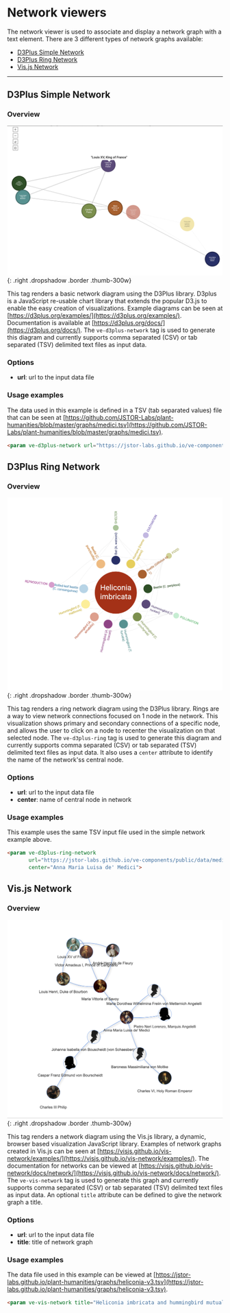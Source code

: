 # Network viewers

The network viewer is used to associate and display a network graph with a text element. There are 3 different types of network graphs available:

* [D3Plus Simple Network](#d3plussimple)
* [D3Plus Ring Network](#d3plusring)
* [Vis.js Network](#visjs)

___


## D3Plus Simple Network
<a name="d3plussimple"></a>

### Overview
![D3Plus Simple Network](d3plus.png){: .right .dropshadow .border .thumb-300w} 

This tag renders a basic network diagram using the D3Plus library. D3plus is a JavaScript re-usable chart library that extends the popular D3.js to enable the easy creation of visualizations.  Example diagrams can be seen at [https://d3plus.org/examples/](https://d3plus.org/examples/).  Documentation is available at [https://d3plus.org/docs/](https://d3plus.org/docs/). The `ve-d3plus-network` tag is used to generate this diagram and currently supports comma separated (CSV) or tab separated (TSV) delimited text files as input data. 

### Options
- __url__: url to the input data file

### Usage examples
The data used in this example is defined in a TSV (tab separated values) file that can be seen at [https://github.com/JSTOR-Labs/plant-humanities/blob/master/graphs/medici.tsv](https://github.com/JSTOR-Labs/plant-humanities/blob/master/graphs/medici.tsv).
```html
<param ve-d3plus-network url="https://jstor-labs.github.io/ve-components/public/data/medici.tsv">
```


## D3Plus Ring Network
<a name="d3plusring"></a>

### Overview
![D3Plus Ring Network](d3plusring.png){: .right .dropshadow .border .thumb-300w} 

This tag renders a ring network diagram using the D3Plus library. Rings are a way to view network connections focused on 1 node in the network.  This visualization shows primary and secondary connections of a specific node, and allows the user to click on a node to recenter the visualization on that selected node. The `ve-d3plus-ring` tag is used to generate this diagram and currently supports comma separated (CSV) or tab separated (TSV) delimited text files as input data. It also uses a `center` attribute to identify the name of the network'ss central node.

### Options
- __url__: url to the input data file
- __center__: name of central node in network

### Usage examples
This example uses the same TSV input file used in the simple network example above.
```html
<param ve-d3plus-ring-network 
       url="https://jstor-labs.github.io/ve-components/public/data/medici.tsv"
       center="Anna Maria Luisa de' Medici">
```


## Vis.js Network
<a name="visjs"></a>

### Overview
![Vis.js Network](visnetwork.png){: .right .dropshadow .border .thumb-300w} 

This tag renders a network diagram using the Vis.js library, a dynamic, browser based visualization JavaScript library. Examples of network graphs created in Vis.js can be seen at [https://visjs.github.io/vis-network/examples/](https://visjs.github.io/vis-network/examples/). The documentation for networks can be viewed at [https://visjs.github.io/vis-network/docs/network/](https://visjs.github.io/vis-network/docs/network/). The `ve-vis-network` tag is used to generate this graph and currently supports comma separated (CSV) or tab separated (TSV) delimited text files as input data. An optional `title` attribute can be defined to give the network graph a title. 

### Options
- __url__: url to the input data file
- __title__: title of network graph

### Usage examples
The data file used in this example can be viewed at [https://jstor-labs.github.io/plant-humanities/graphs/heliconia-v3.tsv](https://jstor-labs.github.io/plant-humanities/graphs/heliconia-v3.tsv).
```html
<param ve-vis-network title="Heliconia imbricata and hummingbird mutualistic interactions" url="https://jstor-labs.github.io/plant-humanities/graphs/heliconia-v3.tsv">
```

